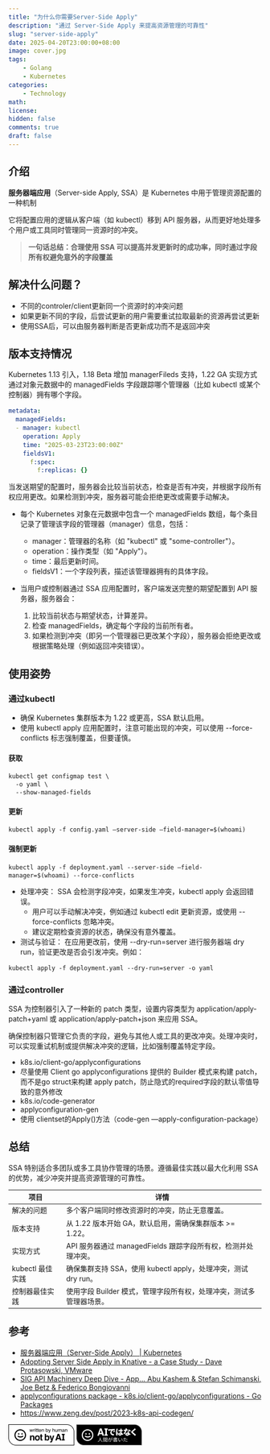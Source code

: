```yaml
---
title: "为什么你需要Server-Side Apply"
description: "通过 Server-Side Apply 来提高资源管理的可靠性"
slug: "server-side-apply"
date: 2025-04-20T23:00:00+08:00
image: cover.jpg
tags:
    - Golang
    - Kubernetes
categories:
    - Technology
math: 
license: 
hidden: false
comments: true
draft: false
---
```


## 介绍

**服务器端应用**（Server-side Apply, SSA）是 Kubernetes 中用于管理资源配置的一种机制

它将配置应用的逻辑从客户端（如 kubectl）移到 API 服务器，从而更好地处理多个用户或工具同时管理同一资源时的冲突。

>**一句话总结：合理使用 SSA 可以提高并发更新时的成功率，同时通过字段所有权避免意外的字段覆盖**

## 解决什么问题？

* 不同的controler/client更新同一个资源时的冲突问题
* 如果更新不同的字段，后尝试更新的用户需要重试拉取最新的资源再尝试更新
* 使用SSA后，可以由服务器判断是否更新成功而不是返回冲突

## 版本支持情况

Kubernetes 1.13 引入，1.18 Beta 增加 managerFileds 支持，1.22 GA
实现方式
通过对象元数据中的 managedFields 字段跟踪哪个管理器（比如 kubectl 或某个控制器）拥有哪个字段。

```yaml
metadata:
  managedFields:
  - manager: kubectl
    operation: Apply
    time: "2025-03-23T23:00:00Z"
    fieldsV1:
      f:spec:
        f:replicas: {}
```

当发送期望的配置时，服务器会比较当前状态，检查是否有冲突，并根据字段所有权应用更改。如果检测到冲突，服务器可能会拒绝更改或需要手动解决。

* 每个 Kubernetes 对象在元数据中包含一个 managedFields 数组，每个条目记录了管理该字段的管理器（manager）信息，包括：
    * manager：管理器的名称（如 "kubectl" 或 "some-controller"）。
    * operation：操作类型（如 "Apply"）。
    * time：最后更新时间。
    * fieldsV1：一个字段列表，描述该管理器拥有的具体字段。

* 当用户或控制器通过 SSA 应用配置时，客户端发送完整的期望配置到 API 服务器，服务器会：
    1. 比较当前状态与期望状态，计算差异。
    2. 检查 managedFields，确定每个字段的当前所有者。
    3. 如果检测到冲突（即另一个管理器已更改某个字段），服务器会拒绝更改或根据策略处理（例如返回冲突错误）。

## 使用姿势

### 通过kubectl

* 确保 Kubernetes 集群版本为 1.22 或更高，SSA 默认启用。
* 使用 kubectl apply 应用配置时，注意可能出现的冲突，可以使用 --force-conflicts 标志强制覆盖，但要谨慎。

#### 获取

```shell
kubectl get configmap test \
  -o yaml \
  --show-managed-fields
```

#### 更新

```shell
kubectl apply -f config.yaml —server-side —field-manager=$(whoami)
```

#### 强制更新

```shell
kubectl apply -f deployment.yaml --server-side —field-manager=$(whoami) --force-conflicts
```

* 处理冲突： SSA 会检测字段冲突，如果发生冲突，kubectl apply 会返回错误。
    * 用户可以手动解决冲突，例如通过 kubectl edit 更新资源，或使用 --force-conflicts 忽略冲突。
    * 建议定期检查资源的状态，确保没有意外覆盖。
* 测试与验证： 在应用更改前，使用 --dry-run=server 进行服务器端 dry run，验证更改是否会引发冲突。例如：

```shell
kubectl apply -f deployment.yaml --dry-run=server -o yaml
```

### 通过controller

SSA 为控制器引入了一种新的 patch 类型，设置内容类型为 application/apply-patch+yaml 或 application/apply-patch+json 来应用 SSA。

确保控制器只管理它负责的字段，避免与其他人或工具的更改冲突。处理冲突时，可以实现重试机制或提供解决冲突的逻辑，比如强制覆盖特定字段。

* k8s.io/client-go/applyconfigurations
* 尽量使用 Client go applyconfigurations 提供的 Builder 模式来构建 patch， 而不是go struct来构建 apply patch，防止隐式的required字段的默认零值导致的意外修改
* k8s.io/code-generator
* applyconfiguration-gen
* 使用 clientset的Apply()方法（code-gen —apply-configuration-package）

## 总结

SSA 特别适合多团队或多工具协作管理的场景。遵循最佳实践以最大化利用 SSA 的优势，减少冲突并提高资源管理的可靠性。

| 项目 | 详情 |
| --- | --- |
| 解决的问题 | 多个客户端同时修改资源时的冲突，防止无意覆盖。|
| 版本支持 | 从 1.22 版本开始 GA，默认启用，需确保集群版本 >= 1.22。|
| 实现方式 | API 服务器通过 managedFields 跟踪字段所有权，检测并处理冲突。|
| kubectl 最佳实践 | 确保集群支持 SSA，使用 kubectl apply，处理冲突，测试 dry run。|
| 控制器最佳实践 | 使用字段 Builder 模式，管理字段所有权，处理冲突，测试多管理器场景。|

## 参考

* [服务器端应用（Server-Side Apply） | Kubernetes](https://kubernetes.io/zh-cn/docs/reference/using-api/server-side-apply/)
* [Adopting Server Side Apply in Knative - a Case Study - Dave Protasowski, VMware](https://www.youtube.com/watch?v=1rlTPjQ9dco)
* [SIG API Machinery Deep Dive - App... Abu Kashem & Stefan Schimanski, Joe Betz & Federico Bongiovanni](https://www.youtube.com/watch?v=oiC2w1PVjrQ)
* [applyconfigurations package - k8s.io/client-go/applyconfigurations - Go Packages](https://pkg.go.dev/k8s.io/client-go/applyconfigurations)
* https://www.zeng.dev/post/2023-k8s-api-codegen/

![notbyai-white](/images/notbyai/en/Written-By-Human-Not-By-AI-Badge-white.png)
![notbyai-black](/images/notbyai/jp/Written-By-Human-Not-By-AI-Badge-black.png)